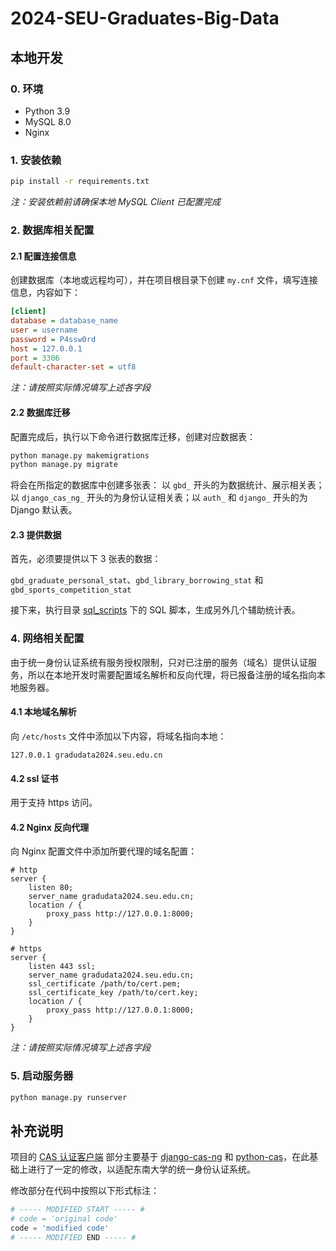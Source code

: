 # 2024-SEU-Graduates-Big-Data

## 本地开发

### 0. 环境

- Python 3.9
- MySQL 8.0
- Nginx

### 1. 安装依赖

```bash
pip install -r requirements.txt
```

_注：安装依赖前请确保本地 MySQL Client 已配置完成_

### 2. 数据库相关配置

#### 2.1 配置连接信息

创建数据库（本地或远程均可），并在项目根目录下创建 `my.cnf` 文件，填写连接信息，内容如下：

```ini
[client]
database = database_name
user = username
password = P4ssw0rd
host = 127.0.0.1
port = 3306
default-character-set = utf8
```

_注：请按照实际情况填写上述各字段_

#### 2.2 数据库迁移

配置完成后，执行以下命令进行数据库迁移，创建对应数据表：

```bash
python manage.py makemigrations
python manage.py migrate
```

将会在所指定的数据库中创建多张表： 以 `gbd_` 开头的为数据统计、展示相关表；以 `django_cas_ng_`
开头的为身份认证相关表；以 `auth_` 和 `django_` 开头的为 Django 默认表。

#### 2.3 提供数据

首先，必须要提供以下 3 张表的数据：

`gbd_graduate_personal_stat`、`gbd_library_borrowing_stat` 和 `gbd_sports_competition_stat`

接下来，执行目录 [sql_scripts](./sql_scripts) 下的 SQL 脚本，生成另外几个辅助统计表。

### 4. 网络相关配置

由于统一身份认证系统有服务授权限制，只对已注册的服务（域名）提供认证服务，所以在本地开发时需要配置域名解析和反向代理，将已报备注册的域名指向本地服务器。

#### 4.1 本地域名解析

向 `/etc/hosts` 文件中添加以下内容，将域名指向本地：

```text
127.0.0.1 gradudata2024.seu.edu.cn
```

#### 4.2 ssl 证书

用于支持 https 访问。

#### 4.2 Nginx 反向代理

向 Nginx 配置文件中添加所要代理的域名配置：

```nginx
# http
server {
    listen 80;
    server_name gradudata2024.seu.edu.cn;
    location / {
        proxy_pass http://127.0.0.1:8000;
    }
}

# https
server {
    listen 443 ssl;
    server_name gradudata2024.seu.edu.cn;
    ssl_certificate /path/to/cert.pem;
    ssl_certificate_key /path/to/cert.key;
    location / {
        proxy_pass http://127.0.0.1:8000;
    }
}
```

_注：请按照实际情况填写上述各字段_

### 5. 启动服务器

```bash
python manage.py runserver
```

## 补充说明

项目的 [CAS 认证客户端](./django_cas_ng) 部分主要基于 [django-cas-ng](https://github.com/django-cas-ng/django-cas-ng)
和 [python-cas](https://github.com/python-cas/python-cas)，在此基础上进行了一定的修改，以适配东南大学的统一身份认证系统。

修改部分在代码中按照以下形式标注：

```python
# ----- MODIFIED START ----- #
# code = 'original code'
code = 'modified code'
# ----- MODIFIED END ----- #
```
